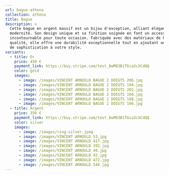 ```yaml
---
url: bague-athena
collection: athena
title: Bague
description: >
  Cette bague en argent massif est un bijou d'exception, alliant élégance et
  modernité. Son design unique et sa finition soignée en font un accessoire
  incontournable pour toute occasion. Fabriquée avec des matériaux de haute
  qualité, elle offre une durabilité exceptionnelle tout en ajoutant une touche
  de sophistication à votre style.
variants:
  - title: Or
    price: 450 €
    payment_link: https://buy.stripe.com/test_8wM03B1TGca3cXCdQQ
    color: gold
    images:
      - image: /images/VINCENT ARNOULD BAGUE 2 DOIGTS 206.jpg
      - image: /images/VINCENT ARNOULD BAGUE 2 DOIGTS 194.jpg
      - image: /images/VINCENT ARNOULD BAGUE 2 DOIGTS 202.jpg
      - image: /images/VINCENT ARNOULD BAGUE 2 DOIGTS 160.jpg
      - image: /images/VINCENT ARNOULD BAGUE 2 DOIGTS 108.jpg
      - image: /images/VINCENT ARNOULD BAGUE 2 DOIGTS 166.jpg
  - title: Argent
    price: 350 €
    payment_link: https://buy.stripe.com/test_8wM03B1TGca3cXCdQQ
    color: silver
    images:
      - image: /images/ring-silver.jpeg
      - image: /images/VINCENT ARNOULD 53.jpg
      - image: /images/VINCENT ARNOULD 417.jpg
      - image: /images/VINCENT ARNOULD 392.jpg
      - image: /images/VINCENT ARNOULD 49.jpg
      - image: /images/VINCENT ARNOULD 42.jpg
      - image: /images/VINCENT ARNOULD 472.jpg
      - image: /images/VINCENT ARNOULD 540.jpg
---
```

